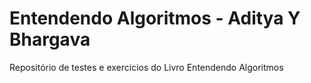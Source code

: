 # Entendendo Algoritmos - Aditya Y Bhargava

Repositório de testes e exercicios do Livro Entendendo Algoritmos
